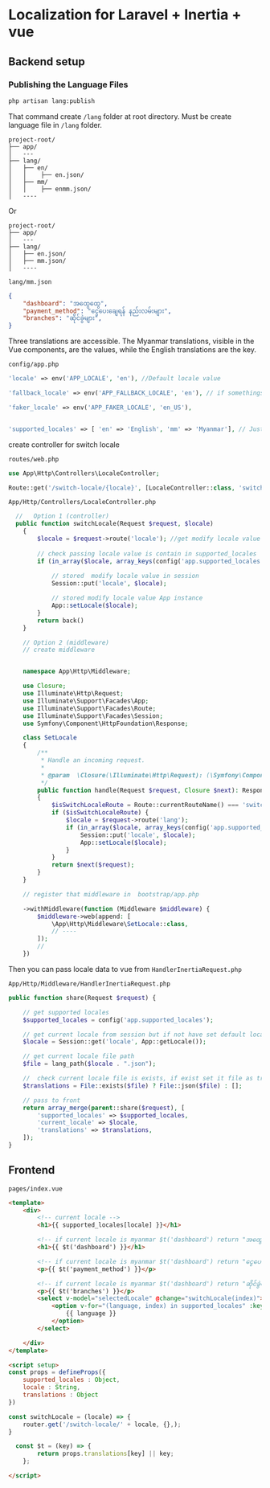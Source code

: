 # Localization for Laravel + Inertia + vue

## Backend setup

### Publishing the Language Files

```bash
php artisan lang:publish
 ```

 That command create ```/lang``` folder at root directory.
 Must be create language file in ```/lang``` folder.

 ```
 project-root/
├── app/                
│   ---
├── lang/  
│   ├── en/     
│   │    ├── en.json/   
│   ├── mm/          
│   │    ├── enmm.json/   
│   ----
 ```

 Or

 ```
 project-root/
├── app/                
│   ---
├── lang/      
│   ├── en.json/         
│   ├── mm.json/   
│   ----
 ```

```lang/mm.json```

```json
{
    "dashboard": "အထွေထွေ",
    "payment_method": "ငွေပေးချေရန် နည်းလမ်းများ",
    "branches": "ဆိုင်ခွဲများ",
}
```

Three translations are accessible. The Myanmar translations, visible in the Vue components, are the values, while the English translations are the key.

```config/app.php```

```php
'locale' => env('APP_LOCALE', 'en'), //Default locale value

'fallback_locale' => env('APP_FALLBACK_LOCALE', 'en'), // if somethings error happen this value will be use as locale

'faker_locale' => env('APP_FAKER_LOCALE', 'en_US'),


'supported_locales' => [ 'en' => 'English', 'mm' => 'Myanmar'], // Just support_locales value can be use as locale 

```

create controller for switch locale

```routes/web.php```

```php
use App\Http\Controllers\LocaleController;

Route::get('/switch-locale/{locale}', [LocaleController::class, 'switchLocale'])->name('switchLocale');
```

```App/Http/Controllers/LocaleController.php```

```php
  //   Option 1 (controller)
  public function switchLocale(Request $request, $locale)
    {
        $locale = $request->route('locale'); //get modify locale value from request
        
        // check passing locale value is contain in supported_locales 
        if (in_array($locale, array_keys(config('app.supported_locales')))) {
            
            // stored  modify locale value in session
            Session::put('locale', $locale);

            // stored modify locale value App instance
            App::setLocale($locale);
        }
        return back()
    }

    // Option 2 (middleware)
    // create middleware


    namespace App\Http\Middleware;

    use Closure;
    use Illuminate\Http\Request;
    use Illuminate\Support\Facades\App;
    use Illuminate\Support\Facades\Route;
    use Illuminate\Support\Facades\Session;
    use Symfony\Component\HttpFoundation\Response;

    class SetLocale
    {
        /**
         * Handle an incoming request.
         *
         * @param  \Closure(\Illuminate\Http\Request): (\Symfony\Component\HttpFoundation\Response)  $next
         */
        public function handle(Request $request, Closure $next): Response
        {
            $isSwitchLocaleRoute = Route::currentRouteName() === 'switchLocale';
            if ($isSwitchLocaleRoute) {
                $locale = $request->route('lang');
                if (in_array($locale, array_keys(config('app.supported_locales')))) {
                    Session::put('locale', $locale);
                    App::setLocale($locale);
                }
            }
            return $next($request);
        }
    }

    // register that middleware in  bootstrap/app.php

    ->withMiddleware(function (Middleware $middleware) {
        $middleware->web(append: [
            \App\Http\Middleware\SetLocale::class,
            // ----
        ]);
        //
    })
```

Then you can pass locale data to vue from ```HandlerInertiaRequest.php```

```App/Http/Middleware/HandlerInertiaRequest.php```

```php
public function share(Request $request) {

    // get supported locales
    $supported_locales = config('app.supported_locales');

    // get current locale from session but if not have set default locale 
    $locale = Session::get('locale', App::getLocale());

    // get current locale file path
    $file = lang_path($locale . ".json");

    //  check current locale file is exists, if exist set it file as translations file or set empty array
    $translations = File::exists($file) ? File::json($file) : [];

    // pass to front
    return array_merge(parent::share($request), [
        'supported_locales' => $supported_locales,
        'current_locale' => $locale,
        'translations' => $translations,
    ]);
}
```

## Frontend

```pages/index.vue```

```html
<template>
    <div>
        <!-- current locale -->
        <h1>{{ supported_locales[locale] }}</h1>

        <!-- if current locale is myanmar $t('dashboard') return "အထွေထွေ" -->
        <h1>{{ $t('dashboard') }}</h1>

        <!-- if current locale is myanmar $t('dashboard') return "ငွေပေးချေရန် နည်းလမ်းများ" -->
        <p>{{ $t('payment_method') }}</p>

        <!-- if current locale is myanmar $t('dashboard') return "ဆိုင်ခွဲများ" -->
        <p>{{ $t('branches') }}</p>
        <select v-model="selectedLocale" @change="switchLocale(index)">
            <option v-for="(language, index) in supported_locales" :key="index" :value="index">
                {{ language }}
            </option>
        </select>

    </div>
</template>

<script setup>
const props = defineProps({
    supported_locales : Object,
    locale : String,
    translations : Object
})

const switchLocale = (locale) => {
    router.get('/switch-locale/' + locale, {},);
}

  const $t = (key) => {
        return props.translations[key] || key;
    };

</script>
```
